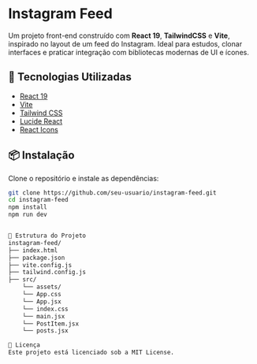 # Instagram Feed

Um projeto front-end construído com **React 19**, **TailwindCSS** e **Vite**, inspirado no layout de um feed do Instagram. Ideal para estudos, clonar interfaces e praticar integração com bibliotecas modernas de UI e ícones.

## 🚀 Tecnologias Utilizadas

- [React 19](https://react.dev/)
- [Vite](https://vitejs.dev/)
- [Tailwind CSS](https://tailwindcss.com/)
- [Lucide React](https://lucide.dev/)
- [React Icons](https://react-icons.github.io/react-icons/)

## 📦 Instalação

Clone o repositório e instale as dependências:

```bash
git clone https://github.com/seu-usuario/instagram-feed.git
cd instagram-feed
npm install
npm run dev


📁 Estrutura do Projeto
instagram-feed/
├── index.html
├── package.json
├── vite.config.js
├── tailwind.config.js
├── src/
    └── assets/
    └── App.css
    └── App.jsx
    └── index.css
    └── main.jsx
    └── PostItem.jsx
    └── posts.jsx

📄 Licença
Este projeto está licenciado sob a MIT License.
